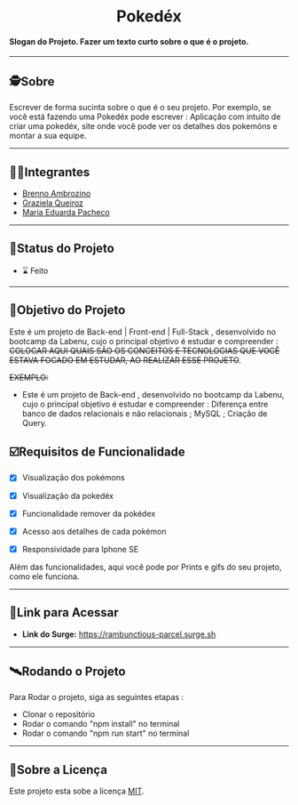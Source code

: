 <h1 align="center">
     Pokedéx
</h1>

<h4 align="left">
    Slogan do Projeto. Fazer um texto curto sobre o que é o projeto.
</h4>

---

##  🕵Sobre

Escrever de forma sucinta sobre o que é o seu projeto. Por exemplo, se você está fazendo uma Pokedéx pode escrever : Aplicação com intuito de criar uma pokedéx, site onde você pode ver os detalhes dos pokemóns e montar a sua equipe.

---

##  👩🏾Integrantes 

- [Brenno Ambrozino](https://github.com/brennoambrozino)
- [Graziela Queiroz](https://github.com/graziela-queiroz)
- [Maria Eduarda Pacheco](https://github.com/EduardaPmeireles)

---
##  🧭Status do Projeto

 - ⌛ Feito

---

##  🎯Objetivo do Projeto

Este é um projeto de Back-end | Front-end | Full-Stack , desenvolvido no bootcamp da Labenu, cujo o principal objetivo é estudar e compreender : ~~COLOCAR AQUI QUAIS SÃO OS CONCEITOS  E TECNOLOGIAS QUE VOCÊ ESTAVA FOCADO EM ESTUDAR, AO REALIZAR ESSE PROJETO~~. 

~~EXEMPLO:~~

- Este é um projeto de Back-end , desenvolvido no bootcamp da Labenu, cujo o principal objetivo é estudar e compreender :  Diferença entre banco de dados relacionais e não relacionais ; MySQL ; Criação de Query.



## ☑️Requisitos de Funcionalidade

- [x] Visualização dos pokémons
- [x] Visualização da pokedéx
- [x] Funcionalidade remover da pokédex
- [x] Acesso aos detalhes de cada pokémon
- [x] Responsividade para Iphone SE


Além das funcionalidades, aqui você pode por Prints e gifs do seu projeto, como ele funciona.


---

## 🔗Link para Acessar

- **Link do Surge:** https://rambunctious-parcel.surge.sh

---


## 🛰Rodando o Projeto

Para Rodar o projeto, siga as seguintes etapas :

- Clonar o repositório
- Rodar o comando "npm install" no terminal
- Rodar o comando "npm run start" no terminal


---

## 📝Sobre a Licença

Este projeto esta sobe a licença [MIT](./LICENSE).

